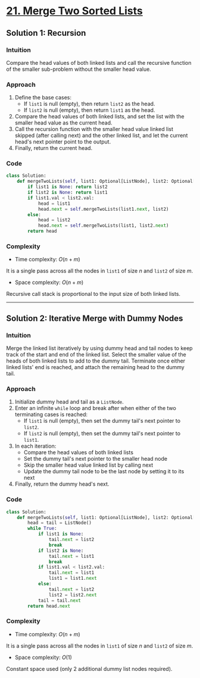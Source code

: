 # [21. Merge Two Sorted Lists](https://leetcode.com/problems/two-sum/solutions/4017038/two-sums-python-easy-explanations/)

## Solution 1: Recursion

### Intuition

Compare the head values of both linked lists and call the recursive function of the smaller sub-problem without the smaller head value.

### Approach

1. Define the base cases:
   - If `list1` is null (empty), then return `list2` as the head.
   - If `list2` is null (empty), then return `list1` as the head.
1. Compare the head values of both linked lists, and set the list with the smaller head value as the current head.
1. Call the recursion function with the smaller head value linked list skipped (after calling next) and the other linked list, and let the current head's next pointer point to the output.
1. Finally, return the current head.

### Code

```python
class Solution:
    def mergeTwoLists(self, list1: Optional[ListNode], list2: Optional[ListNode]) -> Optional[ListNode]:
        if list1 is None: return list2
        if list2 is None: return list1
        if list1.val < list2.val:
            head = list1
            head.next = self.mergeTwoLists(list1.next, list2)
        else:
            head = list2
            head.next = self.mergeTwoLists(list1, list2.next)
        return head
```

### Complexity

- Time complexity: $O(n + m)$

It is a single pass across all the nodes in `list1` of size $n$ and `list2` of size $m$.

- Space complexity: $O(n + m)$

Recursive call stack is proportional to the input size of both linked lists.

---

## Solution 2: Iterative Merge with Dummy Nodes

### Intuition

Merge the linked list iteratively by using dummy head and tail nodes to keep track of the start and end of the linked list. Select the smaller value of the heads of both linked lists to add to the dummy tail. Terminate once either linked lists' end is reached, and attach the remaining head to the dummy tail.

### Approach

1. Initialize dummy head and tail as a `ListNode`.
1. Enter an infinite `while` loop and break after when either of the two terminating cases is reached:
   - If `list1` is null (empty), then set the dummy tail's next pointer to `list2`.
   - If `list2` is null (empty), then set the dummy tail's next pointer to `list1`.
1. In each iteration:
   - Compare the head values of both linked lists
   - Set the dummy tail's next pointer to the smaller head node
   - Skip the smaller head value linked list by calling next
   - Update the dummy tail node to be the last node by setting it to its next
1. Finally, return the dummy head's next.

### Code

```python
class Solution:
    def mergeTwoLists(self, list1: Optional[ListNode], list2: Optional[ListNode]) -> Optional[ListNode]:
        head = tail = ListNode()
        while True:
            if list1 is None:
                tail.next = list2
                break
            if list2 is None:
                tail.next = list1
                break
            if list1.val < list2.val:
                tail.next = list1
                list1 = list1.next
            else:
                tail.next = list2
                list2 = list2.next
            tail = tail.next
        return head.next
```

### Complexity

- Time complexity: $O(n + m)$

It is a single pass across all the nodes in `list1` of size $n$ and `list2` of size $m$.

- Space complexity: $O(1)$

Constant space used (only 2 additional dummy list nodes required).
